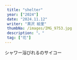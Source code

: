 ```yaml
---
 title: "shelter" 
 year: ["2024"] 
 date: "2024.11.12" 
 writer: "黒沢 絵里" 
 thumbNa: /images/IMG_9753.jpg 
 description: "。" 
 tag: ["花"] 
---
```



シャワー浴びれるのサイコー



<!-- 
  
  ![Alt text](/images/IMG_9785.jpg) カッコいい さやかかわいい ![Alt text](/images/IMG_9811.jpg) ![Alt text](/images/IMG_9790.jpg) ![Alt text](/images/IMG_9757.jpg) ![Alt text](/images/023-2.jpg) -->
